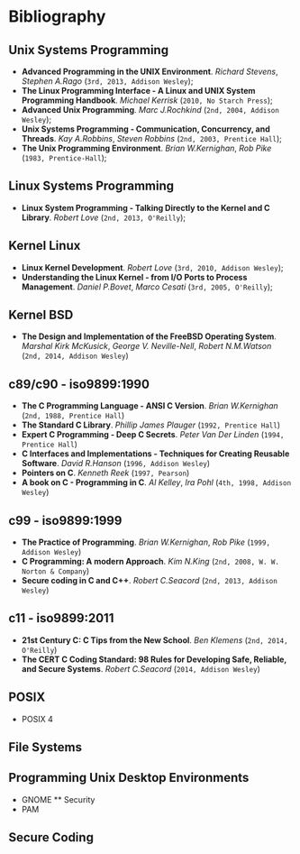 # Bibliography

## Unix Systems Programming
  
* **Advanced Programming in the UNIX Environment**. *Richard Stevens*, *Stephen A.Rago* (`3rd, 2013, Addison Wesley`);
* **The Linux Programming Interface - A Linux and UNIX System Programming Handbook**. *Michael Kerrisk* (`2010, No Starch Press`);
* **Advanced Unix Programming**. *Marc J.Rochkind* (`2nd, 2004, Addison Wesley`);
* **Unix Systems Programming - Communication, Concurrency, and Threads**. *Kay A.Robbins*, *Steven Robbins* (`2nd, 2003, Prentice Hall`);
* **The Unix Programming Environment**. *Brian W.Kernighan*, *Rob Pike* (`1983, Prentice-Hall`);

## Linux Systems Programming

* **Linux System Programming - Talking Directly to the Kernel and C Library**. *Robert Love* (`2nd, 2013, O'Reilly`);

## Kernel Linux

* **Linux Kernel Development**. *Robert Love* (`3rd, 2010, Addison Wesley`);
* **Understanding the Linux Kernel - from I/O Ports to Process Management**. *Daniel P.Bovet*, *Marco Cesati* (`3rd, 2005, O'Reilly`);

## Kernel BSD

* **The Design and Implementation of the FreeBSD Operating System**. *Marshal Kirk McKusick*, *George V. Neville-Nell*, *Robert N.M.Watson* (`2nd, 2014, Addison Wesley`)

## c89/c90 - iso9899:1990
  
* **The C Programming Language - ANSI C Version**. *Brian W.Kernighan* (`2nd, 1988, Prentice Hall`)
* **The Standard C Library**. *Phillip James Plauger* (`1992, Prentice Hall`)
* **Expert C Programming - Deep C Secrets**. *Peter Van Der Linden* (`1994, Prentice Hall`)
* **C Interfaces and Implementations - Techniques for Creating Reusable Software**. *David R.Hanson* (`1996, Addison Wesley`)
* **Pointers on C**. *Kenneth Reek* (`1997, Pearson`)
* **A book on C - Programming in C**. *Al Kelley*, *Ira Pohl* (`4th, 1998, Addison Wesley`)

## c99 - iso9899:1999
  
* **The Practice of Programming**. *Brian W.Kernighan*, *Rob Pike* (`1999, Addison Wesley`)
* **C Programming: A modern Approach**. *Kim N.King* (`2nd, 2008, W. W. Norton & Company`)
* **Secure coding in C and C++**. *Robert C.Seacord* (`2nd, 2013, Addison Wesley`)

## c11 - iso9899:2011

* **21st Century C: C Tips from the New School**. *Ben Klemens* (`2nd, 2014, O'Reilly`)
* **The CERT C Coding Standard: 98 Rules for Developing Safe, Reliable, and Secure Systems**. *Robert C.Seacord* (`2014, Addison Wesley`)

## POSIX

* POSIX 4

## File Systems
## Programming Unix Desktop Environments
* GNOME
** Security
* PAM
## Secure Coding
